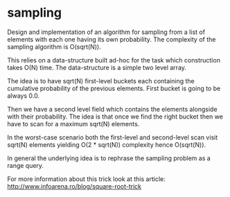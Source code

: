 # sampling
Design and implementation of an algorithm for sampling from a list of elements with each one having its own probability.
The complexity of the sampling algorithm is O(sqrt(N)).

This relies on a data-structure built ad-hoc for the task which construction takes O(N) time. The data-structure is a simple two level array.

The idea is to have sqrt(N) first-level buckets each containing the cumulative probability of the previous elements.
First bucket is going to be always 0.0.

Then we have a second level field which contains the elements alongside with their probability.
The idea is that once we find the right bucket then we have to scan for a maximum sqrt(N) elements.

In the worst-case scenario both the first-level and second-level scan visit sqrt(N) elements yielding O(2 * sqrt(N)) complexity hence O(sqrt(N)).

In general the underlying idea is to rephrase the sampling problem as a range query.

For more information about this trick look at this article: http://www.infoarena.ro/blog/square-root-trick

